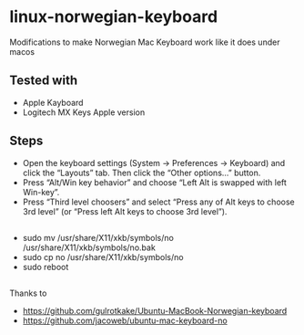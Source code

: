 # linux-norwegian-keyboard
Modifications to make Norwegian Mac Keyboard work like it does under macos

## Tested with
* Apple Kayboard 
* Logitech MX Keys Apple version

## Steps

* Open the keyboard settings (System -> Preferences -> Keyboard) and click the “Layouts” tab. Then click the “Other options…” button.
* Press “Alt/Win key behavior” and choose “Left Alt is swapped with left Win-key”.
* Press “Third level choosers” and select “Press any of Alt keys to choose 3rd level” (or “Press left Alt keys to choose 3rd level”).

##

* sudo mv /usr/share/X11/xkb/symbols/no /usr/share/X11/xkb/symbols/no.bak
* sudo cp no /usr/share/X11/xkb/symbols/no
* sudo reboot

##

Thanks to 
* https://github.com/gulrotkake/Ubuntu-MacBook-Norwegian-keyboard
* https://github.com/jacoweb/ubuntu-mac-keyboard-no
